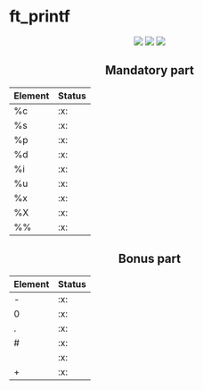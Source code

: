<h1>ft_printf</h1>

<div align="center">

<img src="https://img.shields.io/badge/norminette-passing-success"/>
<a href="https://github.com/xicodomingues/francinette"><img src="https://img.shields.io/badge/francinette-unknown-important" /></a>
<img src="https://img.shields.io/badge/moulinette-unknown-important" />

<h2>Mandatory part</h2>

<table>
	<thead>
		<tr>
			<th>Element</th>
			<th>Status</th>
		</tr>
	</thead>
	<tbody>
		<tr>
			<td>%c</td>
			<td>:x:</td>
		</tr>
		<tr>
			<td>%s</td>
			<td>:x:</td>
		</tr>
		<tr>
			<td>%p</td>
			<td>:x:</td>
		</tr>
		<tr>
			<td>%d</td>
			<td>:x:</td>
		</tr>
		<tr>
			<td>%i</td>
			<td>:x:</td>
		</tr>
    <tr>
			<td>%u</td>
			<td>:x:</td>
		</tr>
    <tr>
			<td>%x</td>
			<td>:x:</td>
		</tr>
    <tr>
			<td>%X</td>
			<td>:x:</td>
		</tr>
    <tr>
			<td>%%</td>
			<td>:x:</td>
		</tr>
	</tbody>
</table>

<h2>Bonus part</h2>

<table>
	<thead>
		<tr>
			<th>Element</th>
			<th>Status</th>
		</tr>
	</thead>
	<tbody>
		<tr>
			<td>-</td>
			<td>:x:</td>
		</tr>
		<tr>
			<td>0</td>
			<td>:x:</td>
		</tr>
		<tr>
			<td>.</td>
			<td>:x:</td>
		</tr>
		<tr>
			<td>#</td>
			<td>:x:</td>
		</tr>
		<tr>
			<td> </td>
			<td>:x:</td>
		</tr>
    <tr>
			<td>+</td>
			<td>:x:</td>
		</tr>
	</tbody>
</table>

</div>
